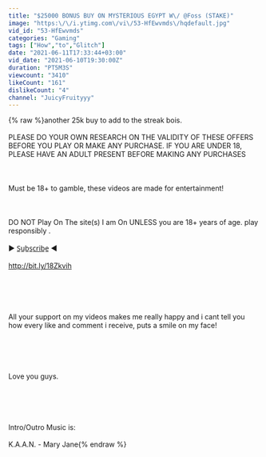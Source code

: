 ```yaml
---
title: "$25000 BONUS BUY ON MYSTERIOUS EGYPT W\/ @Foss (STAKE)"
image: "https:\/\/i.ytimg.com\/vi\/53-HfEwvmds\/hqdefault.jpg"
vid_id: "53-HfEwvmds"
categories: "Gaming"
tags: ["How","to","Glitch"]
date: "2021-06-11T17:33:44+03:00"
vid_date: "2021-06-10T19:30:00Z"
duration: "PT5M3S"
viewcount: "3410"
likeCount: "161"
dislikeCount: "4"
channel: "JuicyFruityyy"
---
```

{% raw %}another 25k buy to add to the streak bois.<br /><br />PLEASE DO YOUR OWN RESEARCH ON THE VALIDITY OF THESE OFFERS BEFORE YOU PLAY OR MAKE ANY PURCHASE. IF YOU ARE UNDER 18, PLEASE HAVE AN ADULT PRESENT BEFORE MAKING ANY PURCHASES<br /><br /><br /><br />Must be 18+ to gamble, these videos are made for entertainment!<br /><br /><br /><br />DO NOT Play On The site(s) I am On UNLESS you are 18+ years of age. play responsibly .<br /><br />► S̲u̲b̲s̲c̲r̲i̲b̲e̲ ◄<br /><br /><a rel="nofollow" target="blank" href="http://bit.ly/18Zkvih">http://bit.ly/18Zkvih</a><br /><br /><br /><br /><br /><br />All your support on my videos makes me really happy and i cant tell you how every like and comment i receive, puts a smile on my face!<br /><br /><br /><br /><br /><br />Love you guys.<br /><br /><br /><br /><br /><br />Intro/Outro Music is:<br /><br />K.A.A.N. - Mary Jane{% endraw %}
